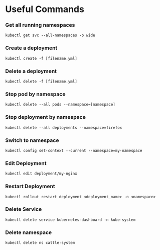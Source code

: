 # Useful Commands

### Get all running namespaces
`kubectl get svc --all-namespaces -o wide`

### Create a deployment
`kubectl create -f [filename.yml]`

### Delete a deployment
`kubectl delete -f [filename.yml]`

### Stop pod by namespace
`kubectl delete --all pods --namespace=[namespace]`

### Stop deployment by namespace
`kubectl delete --all deployments --namespace=firefox`

### Switch to namespace
`kubectl config set-context --current --namespace=my-namespace`

### Edit Deployment
`kubectl edit deployment/my-nginx`

### Restart Deployment
`kubectl rollout restart deployment <deployment_name> -n <namespace>`

### Delete Service
`kubectl delete service kubernetes-dashboard -n kube-system`

### Delete namespace
`kubectl delete ns cattle-system`

